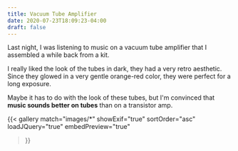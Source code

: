 ```yaml
---
title: Vacuum Tube Amplifier
date: 2020-07-23T18:09:23-04:00
draft: false
---
```


Last night, I was listening to music on a vacuum tube amplifier that I assembled a while back from a kit.

I really liked the look of the tubes in dark, they had a very retro aesthetic. Since they glowed in a very gentle orange-red color, they were perfect for a long exposure.

Maybe it has to do with the look of these tubes, but I'm convinced that **music sounds better on tubes** than on a transistor amp.

{{< gallery
    match="images/*"
    showExif="true"
    sortOrder="asc"
    loadJQuery="true"
    embedPreview="true"
>}}
